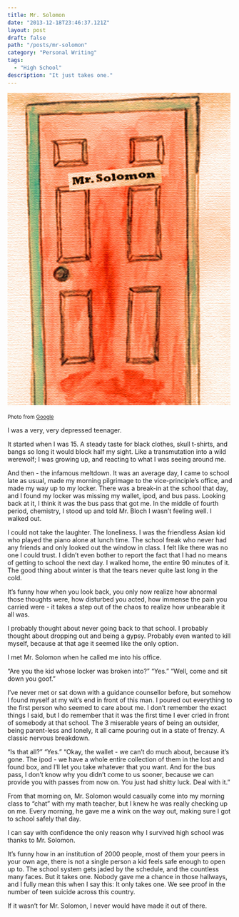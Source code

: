 ```yaml
---
title: Mr. Solomon
date: "2013-12-18T23:46:37.121Z"
layout: post
draft: false
path: "/posts/mr-solomon"
category: "Personal Writing"
tags:
  - "High School"
description: "It just takes one."
---
```


![photo](./1.jpg)

<small>Photo from <a href="https://t.umblr.com/redirect?z=https%3A%2F%2Fwww.google.ca%2Fsearch%3Fsa%3DG%26hl%3Den-CA%26q%3Ddoor%2Bto%2Bdoor%2Bmarketing%26tbm%3Disch%26tbs%3Dsimg%3ACAQSlgEJlMYR301uOBMaigELEKjU2AQaBAgGCAgMCxCwjKcIGmEKXwgDEifXBaQBhwGdAfADhgGnAZAICtQF3irjJ-Qn9zXbKtwq2SKAKOAn-zUaMApKxb7aCRVJSp0U74oiLBgO5n5uYsRO50oF1MkWtKrhNF_1KAkjpLFE4sqMfSybi2yADDAsQjq7-CBoKCggIARIEMG3RAgw%26ved%3D0ahUKEwi8-9i-m7DNAhXkpYMKHTKxCFgQwg4IGygA%26biw%3D1366%26bih%3D599&t=YTM0NzI2YjdlNjE2MTQ2YmJhMzZlMmIxMzM2NDcwN2MwNmVjMDViOCxyNllia2picw%3D%3D&b=t%3A2tF3hWVD2lUpt_wUkxXQjw&p=https%3A%2F%2Fjuded.tumblr.com%2Fpost%2F146082506842%2Fmr-solomon&m=1">Google</a></small>

I was a very, very depressed teenager. 

It started when I was 15. A steady taste for black clothes, skull t-shirts, and bangs so long it would block half my sight. Like a transmutation into a wild werewolf; I was growing up, and reacting to what I was seeing around me. 

And then - the infamous meltdown. It was an average day, I came to school late as usual, made my morning pilgrimage to the vice-principle’s office, and made my way up to my locker. There was a break-in at the school that day, and I found my locker was missing my wallet, ipod, and bus pass. Looking back at it, I think it was the bus pass that got me. In the middle of fourth period, chemistry, I stood up and told Mr. Bloch I wasn’t feeling well. I walked out. 

I could not take the laughter. The loneliness. I was the friendless Asian kid who played the piano alone at lunch time. The school freak who never had any friends and only looked out the window in class. I felt like there was no one I could trust. I didn’t even bother to report the fact that I had no means of getting to school the next day. I walked home, the entire 90 minutes of it. The good thing about winter is that the tears never quite last long in the cold. 

It’s funny how when you look back, you only now realize how abnormal those thoughts were, how disturbed you acted, how immense the pain you carried were - it takes a step out of the chaos to realize how unbearable it all was. 

I probably thought about never going back to that school. I probably thought about dropping out and being a gypsy. Probably even wanted to kill myself, because at that age it seemed like the only option. 

I met Mr. Solomon when he called me into his office. 

“Are you the kid whose locker was broken into?”
“Yes.”
“Well, come and sit down you goof.” 

I’ve never met or sat down with a guidance counsellor before, but somehow I found myself at my wit’s end in front of this man. I poured out everything to the first person who seemed to care about me. I don’t remember the exact things I said, but I do remember that it was the first time I ever cried in front of somebody at that school. The 3 miserable years of being an outsider, being parent-less and lonely, it all came pouring out in a state of frenzy. A classic nervous breakdown. 

“Is that all?”
“Yes.”
“Okay, the wallet - we can’t do much about, because it’s gone. The ipod - we have a whole entire collection of them in the lost and found box, and I’ll let you take whatever that you want. And for the bus pass, I don’t know why you didn’t come to us sooner, because we can provide you with passes from now on. You just had shitty luck. Deal with it.” 

From that morning on, Mr. Solomon would casually come into my morning class to “chat” with my math teacher, but I knew he was really checking up on me. Every morning, he gave me a wink on the way out, making sure I got to school safely that day. 

I can say with confidence the only reason why I survived high school was thanks to Mr. Solomon. 

It’s funny how in an institution of 2000 people, most of them your peers in your own age, there is not a single person a kid feels safe enough to open up to. The school system gets jaded by the schedule, and the countless many faces. But it takes one. Nobody gave me a chance in those hallways, and I fully mean this when I say this: It only takes one. We see proof in the number of teen suicide across this country. 

If it wasn’t for Mr. Solomon, I never would have made it out of there.
